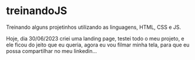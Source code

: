 # treinandoJS

Treinando alguns projetinhos utilizando as linguagens, HTML, CSS e JS. 

Hoje, dia 30/06/2023 criei uma landing page, testei todo o meu projeto, e ele ficou do jeito que eu queria, agora eu vou filmar minha tela, para que eu possa compartilhar no meu linkedin... 
